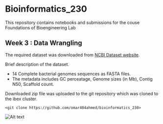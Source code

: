 # Bioinformatics_230
This repository contains notebooks and submissions for the couse Foundations of Bioengineering Lab
## Week 3 : Data Wrangling

The required dataset was downloaded from [NCBI Dataset website](https://www.ncbi.nlm.nih.gov/datasets/genome/?taxon=2&assembly_level=3:3&release_year=1980:2001).

Brief description of the dataset.
* 14 Complete bacterial genomes sequences as FASTA files.
* The metadata includes GC perceatage, Genome sizes (in Mb), Contig N50, Scaffold count.


Downloaded zip file was uploaded to the git repository which was cloned to the ibex cluster.

```
<git clone https://github.com/omar404ahmed/bioinformatics_230>
```

<!--- image 1 here--->
![Alt text](/main/Screenshots/Clone.png?raw=true)

